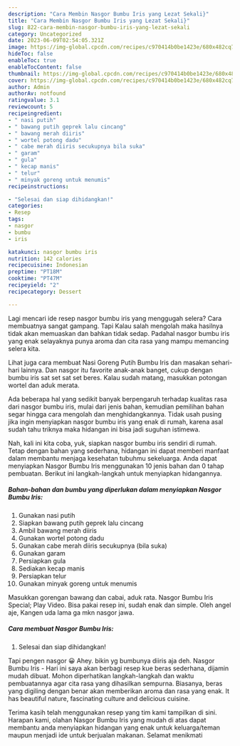 ```yaml
---
description: "Cara Membin Nasgor Bumbu Iris yang Lezat Sekali}"
title: "Cara Membin Nasgor Bumbu Iris yang Lezat Sekali}"
slug: 822-cara-membin-nasgor-bumbu-iris-yang-lezat-sekali
category: Uncategorized
date: 2023-06-09T02:54:05.321Z
image: https://img-global.cpcdn.com/recipes/c970414b0be1423e/680x482cq70/nasgor-bumbu-iris-foto-resep-utama.jpg
hideToc: false
enableToc: true
enableTocContent: false
thumbnail: https://img-global.cpcdn.com/recipes/c970414b0be1423e/680x482cq70/nasgor-bumbu-iris-foto-resep-utama.jpg
cover: https://img-global.cpcdn.com/recipes/c970414b0be1423e/680x482cq70/nasgor-bumbu-iris-foto-resep-utama.jpg
author: Admin
authorAv: notfound
ratingvalue: 3.1
reviewcount: 5
recipeingredient:
- " nasi putih"
- " bawang putih geprek lalu cincang"
- " bawang merah diiris"
- " wortel potong dadu"
- " cabe merah diiris secukupnya bila suka"
- " garam"
- " gula"
- " kecap manis"
- " telur"
- " minyak goreng untuk menumis"
recipeinstructions:

- "Selesai dan siap dihidangkan!"
categories:
- Resep
tags:
- nasgor
- bumbu
- iris

katakunci: nasgor bumbu iris 
nutrition: 142 calories
recipecuisine: Indonesian
preptime: "PT18M"
cooktime: "PT47M"
recipeyield: "2"
recipecategory: Dessert

---
```



Lagi mencari ide resep nasgor bumbu iris yang menggugah selera? Cara membuatnya sangat gampang. Tapi Kalau salah mengolah maka hasilnya tidak akan memuaskan dan bahkan tidak sedap. Padahal nasgor bumbu iris yang enak selayaknya punya aroma dan cita rasa yang mampu memancing selera kita.


Lihat juga cara membuat Nasi Goreng Putih Bumbu Iris dan masakan sehari-hari lainnya. Dan nasgor itu favorite anak-anak banget, cukup dengan bumbu iris sat set sat set beres. Kalau sudah matang, masukkan potongan wortel dan aduk merata.

Ada beberapa hal yang sedikit banyak berpengaruh terhadap kualitas rasa dari nasgor bumbu iris, mulai dari jenis bahan, kemudian pemilihan bahan segar hingga cara mengolah dan menghidangkannya. Tidak usah pusing jika ingin menyiapkan nasgor bumbu iris yang enak di rumah, karena asal sudah tahu triknya maka hidangan ini bisa jadi suguhan istimewa.


Nah, kali ini kita coba, yuk, siapkan nasgor bumbu iris sendiri di rumah. Tetap dengan bahan yang sederhana, hidangan ini dapat memberi manfaat dalam membantu menjaga kesehatan tubuhmu sekeluarga. Anda dapat menyiapkan Nasgor Bumbu Iris menggunakan 10 jenis bahan dan 0 tahap pembuatan. Berikut ini langkah-langkah untuk menyiapkan hidangannya.

<!--inarticleads1-->

##### Bahan-bahan dan bumbu yang diperlukan dalam menyiapkan Nasgor Bumbu Iris:

1. Gunakan  nasi putih
1. Siapkan  bawang putih geprek lalu cincang
1. Ambil  bawang merah diiris
1. Gunakan  wortel potong dadu
1. Gunakan  cabe merah diiris secukupnya (bila suka)
1. Gunakan  garam
1. Persiapkan  gula
1. Sediakan  kecap manis
1. Persiapkan  telur
1. Gunakan  minyak goreng untuk menumis


Masukkan gorengan bawang dan cabai, aduk rata. Nasgor Bumbu Iris Special; Play Video. Bisa pakai resep ini, sudah enak dan simple. Oleh angel aje, Kangen uda lama ga mkn nasgor jawa. 

<!--inarticleads2-->

##### Cara membuat Nasgor Bumbu Iris:


1. Selesai dan siap dihidangkan!

Tapi pengen nasgor 😀 Ahey. bikin yg bumbunya diiris aja deh. Nasgor Bumbu Iris - Hari ini saya akan berbagi resep kue beras sederhana, dijamin mudah dibuat. Mohon diperhatikan langkah-langkah dan waktu pembuatannya agar cita rasa yang dihasilkan sempurna. Biasanya, beras yang digiling dengan benar akan memberikan aroma dan rasa yang enak. It has beautiful nature, fascinating culture and delicious cuisine. 

Terima kasih telah menggunakan resep yang tim kami tampilkan di sini. Harapan kami, olahan Nasgor Bumbu Iris yang mudah di atas dapat membantu anda menyiapkan hidangan yang enak untuk keluarga/teman maupun menjadi ide untuk berjualan makanan. Selamat menikmati
